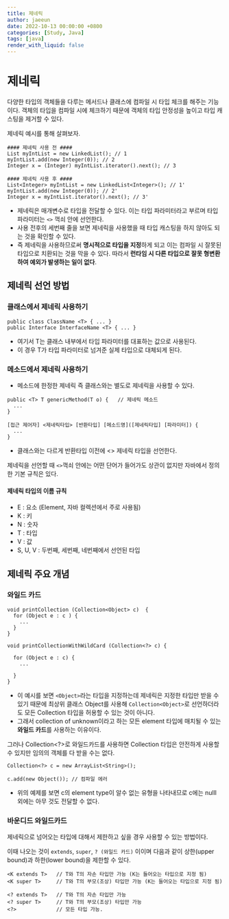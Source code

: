 ```yaml
---
title: 제네릭
author: jaeeun
date: 2022-10-13 00:00:00 +0800
categories: [Study, Java]
tags: [java]
render_with_liquid: false
---
```


# 제네릭

다양한 타입의 객체들을 다루는 메서드나 클래스에 컴파일 시 타입 체크를 해주는 기능이다. 객체의 타입을 컴파일 시에 체크하기 때문에 객체의 타입 안정성을 높이고 타입 캐스팅을 제거할 수 있다.

제네릭 예시를 통해 살펴보자.

```
#### 제네릭 사용 전 ####
List myIntList = new LinkedList(); // 1
myIntList.add(new Integer(0)); // 2
Integer x = (Integer) myIntList.iterator().next(); // 3

#### 제네릭 사용 후 ####
List<Integer> myIntList = new LinkedList<Integer>(); // 1'
myIntList.add(new Integer(0)); // 2'
Integer x = myIntList.iterator().next(); // 3'
```

- 제네릭은 매개변수로 타입을 전달할 수 있다. 이는 타입 파라미터라고 부르며 타입 파라미터는 `<>` 꺽쇠 안에 선언한다.
- 사용 전후의 세번째 줄을 보면 제네릭을 사용했을 때 타입 캐스팅을 하지 않아도 되는 것을 확인할 수 있다.
- 즉 제네릭을 사용하므로써 **명시적으로 타입을 지정**하게 되고 이는 컴파일 시 잘못된 타입으로 치환되는 것을 막을 수 있다. 따라서 **런타임 시 다른 타입으로 잘못 형변환하여 예외가 발생하는 일이 없다**.


## 제네릭 선언 방법

### 클래스에서 제네릭 사용하기
```
public class ClassName <T> { ... }
public Interface InterfaceName <T> { ... }
```
- 여기서 T는 클래스 내부에서 타입 파라미터를 대표하는 값으로 사용된다.
- 이 경우 T가 타입 파라미터로 넘겨준 실제 타입으로 대체되게 된다.

### 메소드에서 제네릭 사용하기

- 메소드에 한정한 제네릭 즉 클래스와는 별도로 제네릭을 사용할 수 있다.

```
public <T> T genericMethod(T o) {	// 제네릭 메소드
  ...
}
 
[접근 제어자] <제네릭타입> [반환타입] [메소드명]([제네릭타입] [파라미터]) {
  ...
}
```
- 클래스와는 다르게 반환타입 이전에 <> 제네릭 타입을 선언한다.

제네릭을 선언할 때 `<>`꺽쇠 안에는 어떤 단어가 들어가도 상관이 없지만 자바에서 정의한 기본 규칙은 있다.

#### 제네릭 타입의 이름 규칙

- E : 요소 (Element, 자바 컬렉션에서 주로 사용됨)
- K : 키
- N : 숫자
- T : 타입
- V : 값
- S, U, V : 두번째, 세번째, 네번째에서 선언된 타입


## 제네릭 주요 개념

### 와일드 카드

```
void printCollection (Collection<Object> c)  {
  for (Object e : c ) {
    ...
  }
}

void printCollectionWithWildCard (Collection<?> c) {
 
  for (Object e : c) {
    ...
 
  }
}
```
- 이 예시를 보면 `<Object>`라는 타입을 지정하는데 제네릭은 지정한 타입만 받을 수 있기 때문에 최상위 클래스 Object를 사용해 `Collection<Object>`로 선언하더라도 모든 Collection 타입을 허용할 수 있는 것이 아니다.
- 그래서 collection of unknown이라고 하는 모든 element 타입에 매치될 수 있는 **와일드 카드**를 사용하는 이유이다.

그러나 Collection<?>로 와일드카드를 사용하면 Collection 타입은 안전하게 사용할 수 있지만 임의의 객체를 다 받을 수는 없다.

```
Collection<?> c = new ArrayList<String>();
 
c.add(new Object()); // 컴파일 에러
```

- 위의 예제를 보면 c의 element type이 알수 없는 유형을 나타내므로 c에는 nulll 외에는 아무 것도 전달할 수 없다.

### 바운디드 와일드카드

제네릭으로 넘어오는 타입에 대해서 제한하고 싶을 경우 사용할 수 있는 방법이다.

이때 나오는 것이 `extends`, `super`, `? (와일드 카드)` 이이며 다음과 같이 상한(upper bound)과 하한(lower bound)을 제한할 수 있다.

```
<K extends T>	// T와 T의 자손 타입만 가능 (K는 들어오는 타입으로 지정 됨)
<K super T>	    // T와 T의 부모(조상) 타입만 가능 (K는 들어오는 타입으로 지정 됨)
 
<? extends T>	// T와 T의 자손 타입만 가능
<? super T>	    // T와 T의 부모(조상) 타입만 가능
<?>		        // 모든 타입 가능.
```
